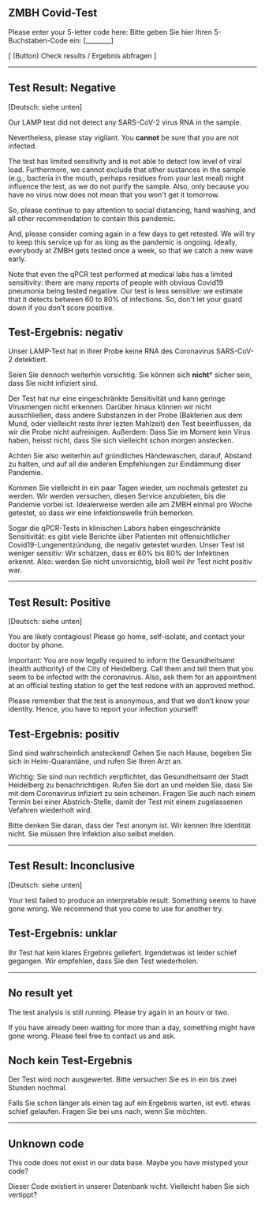 ## ZMBH Covid-Test

Please enter your 5-letter code here:
Bitte geben Sie hier Ihren 5-Buchstaben-Code ein:  [________]

[ (Button) Check results / Ergebnis abfragen ]



----------


## Test Result: Negative

[Deutsch: siehe unten]

Our LAMP test did not detect any SARS-CoV-2 virus RNA in the sample.

Nevertheless, please stay vigilant. You **cannot** be sure that you are not infected.

The test has limited sensitivity and is not able to detect low level of viral load. Furthermore, 
we cannot exclude that other sustances in the sample (e.g., bacteria in the mouth, perhaps 
residues from your last meal) might influence the test, as we do not purify the sample.
Also, only because you have no virus now does not mean that you won't get it tomorrow. 

So, please continue to pay attention to social distancing, hand washing, and all other 
recommendation to contain this pandemic.

And, please consider coming again in a few days to get retested. We will try to keep this service up for
as long as the pandemic is ongoing. Ideally, everybody at ZMBH gets tested once a week, so
that we catch a new wave early.

Note that even the qPCR test performed at medical labs has a limited sensitivity: there are many
reports of people with obvious Covid19 pneumonia being tested negative. Our test is less
sensitive: we estimate that it detects between 60 to 80% of infections. So, don't let your
guard down if you don’t score positive.



## Test-Ergebnis: negativ

Unser LAMP-Test hat in Ihrer Probe keine RNA des Coronavirus SARS-CoV-2 detektiert.

Seien Sie dennoch weiterhin vorsichtig. Sie können sich **nicht*** sicher sein, dass Sie nicht infiziert sind.

Der Test hat nur eine eingeschränkte Sensitivität und kann geringe Virusmengen nicht erkennen. 
Darüber hinaus können wir nicht ausschließen, dass andere Substanzen in der Probe (Bakterien aus 
dem Mund, oder vielleicht reste ihrer lezten Mahlzeit) den Test beeinflussen, da wir die Probe 
nicht aufreinigen. Außerdem: Dass Sie im Moment kein Virus haben, heisst nicht, dass Sie sich 
vielleicht schon morgen anstecken. 

Achten Sie also weiterhin auf gründliches Händewaschen, darauf, Abstand zu halten, und auf all die 
anderen Empfehlungen zur Eindämmung diser Pandemie.

Kommen Sie vielleicht in ein paar Tagen wieder, um nochmals getestet zu werden. Wir werden versuchen, 
diesen Service anzubieten, bis die Pandemie vorbei ist. Idealerweise werden alle am ZMBH einmal pro 
Woche getestet, so dass wir eine Infektionswelle früh bemerken.

Sogar die qPCR-Tests in klinischen Labors haben eingeschränkte Sensitivität: es gibt viele Berichte 
über Patienten mit offensichtlicher Covid19-Lungenentzündung, die negativ getestet wurden. Unser Test 
ist weniger sensitiv: Wir schätzen, dass er 60% bis 80% der Infektinen erkennt. Also: werden Sie 
nicht unvorsichtig, bloß weil ihr Test nicht positiv war.



----


## Test Result: Positive

[Deutsch: siehe unten]

You are likely contagious! Please go home, self-isolate, and contact your doctor by phone.

Important: You are now legally required to inform the Gesundheitsamt (health authority) of
the City of Heidelberg. Call them and tell them that you seem to be infected with the
coronavirus. Also, ask them for an appointment at an official testing station to get the test
redone with an approved method.

Please remember that the test is anonymous, and that we don’t know your identity. Hence,
you have to report your infection yourself!


## Test-Ergebnis: positiv

Sind sind wahrscheinlich ansteckend! Gehen Sie nach Hause, begeben Sie sich in Heim-Quarantäne, 
und rufen Sie Ihren Arzt an.

Wichtig: Sie sind nun rechtlich verpflichtet, das Gesundheitsamt der Stadt Heidelberg zu 
benachrichtigen. Rufen Sie dort an und melden Sie, dass Sie mit dem Coronavirus infiziert 
zu sein scheinen. Fragen Sie auch nach einem Termin bei einer Abstrich-Stelle, damit der 
Test mit einem zugelassenen Vefahren wiederholt wird.

Bitte denken Sie daran, dass der Test anonym ist. Wir kennen Ihre Identität nicht. Sie 
müssen Ihre Infektion also selbst melden.


---

## Test Result: Inconclusive

[Deutsch: siehe unten]

Your test failed to produce an interpretable result. Something seems to have gone wrong. We 
recommend that you come to use for another try.


## Test-Ergebnis: unklar

Ihr Test hat kein klares Ergebnis geliefert. Irgendetwas ist leider schief gegangen. Wir 
empfehlen, dass Sie den Test wiederholen.


-----

## No result yet

The test analysis is still running. Please try again in an hourv or two.

If you have already been waiting for more than a day, something might have gone wrong. Please feel free to contact us and ask.


## Noch kein Test-Ergebnis

Der Test wird noch ausgewertet. Bitte versuchen Sie es in ein bis zwei Stunden nochmal.

Falls Sie schon länger als einen tag auf ein Ergebnis warten, ist evtl. etwas schief gelaufen. Fragen Sie bei uns nach, wenn Sie möchten.

-----

## Unknown code

This code does not exist in our data base. Maybe you have mistyped your code?

Dieser Code existiert in unserer Datenbank nicht. Vielleicht haben Sie sich vertippt?

